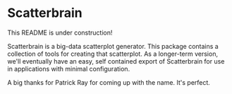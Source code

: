 # Scatterbrain

This README is under construction!

Scatterbrain is a big-data scatterplot generator. This package contains a collection of tools for creating that scatterplot. As a longer-term version, we'll eventually have an easy, self contained export of Scatterbrain for use in applications with minimal configuration.

A big thanks for Patrick Ray for coming up with the name. It's perfect.
